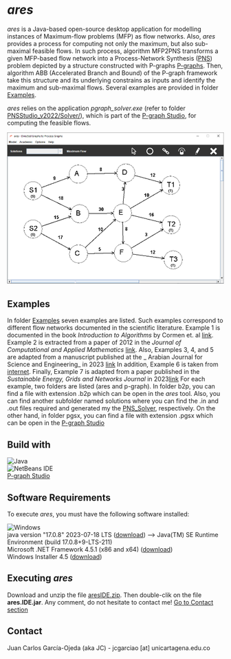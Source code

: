 # _ares_

_ares_ is a Java-based open-source desktop application for modelling instances of Maximum-flow problems (MFP) as flow networks. Also, _ares_ provides a process for computing not only the maximum, but also sub-maximal feasible flows. In such process, algorithm MFP2PNS transforms a given MFP-based flow network into a Process-Network Synthesis ([PNS](https://doi.org/10.1002/(SICI)1097-0037(199803)31:2%3C119::AID-NET6%3E3.0.CO;2-K)) problem depicted by a structure constructed with P-graphs [P-graphs](https://p-graph.org/). Then, algorithm ABB (Accelerated Branch and Bound) of the P-graph framework take this structure and its underlying constrains as inputs and identify the maximum and sub-maximal flows. Several examples are provided in folder [Examples](https://github.com/j-c-garciao/ares/blob/main/Examples/).

_ares_ relies on the application _pgraph_solver.exe_ (refer to folder [PNSStudio_v2022/Solver/](https://github.com/j-c-garciao/ares/blob/main/PNSStudio_v2022/Solver/)), which is part of the [P-graph Studio](https://p-graph.org/downloads/), for computing the feasible flows.

![Alt text](https://github.com/j-c-garciao/ares/blob/main/Screenshot/Screenshot.png?raw=true "ares Main window")

## Examples

In folder [Examples](https://github.com/j-c-garciao/ares/tree/main/Examples) seven examples are listed. Such examples correspond to different flow networks documented in the scientific literature. Example 1 is documented in the book _Introduction to Algorithms_ by Cormen et. al [link](https://dl.ebooksworld.ir/books/Introduction.to.Algorithms.4th.Leiserson.Stein.Rivest.Cormen.MIT.Press.9780262046305.EBooksWorld.ir.pdf). Example 2 is extracted from a paper of 2012 in the _Journal of Computational and Applied Mathematics_ [link](https://core.ac.uk/download/pdf/82706025.pdf). Also, Examples 3, 4, and 5 are adapted from a manuscript published at the _ Arabian Journal for Science and Engineering_ in 2023 [link](https://www.springerprofessional.de/en/complete-limits-of-flow-network-based-on-critical-flow-concept-m/23529306) In addition, Example 6 is taken from [internet](https://www.coursehero.com/file/p6injoft/The-BMZ-Maximum-Flow-Problem-The-BMZ-Company-is-a-European-manufacturer-of/). Finally, Example 7 is adapted from a paper published in the _Sustainable Energy, Grids and Networks Journal_ in 2023[link](https://www.sciencedirect.com/science/article/pii/S2352467721001156?via%3Dihub) For each example, two folders are listed (ares and p-graph). In folder b2p, you can find a file with extension .b2p which can be open in the _ares_ tool. Also, you can find another subfolder named solutions where you can find the .in and .out files required and generated my the [PNS_Solver](https://github.com/j-c-garciao/ares/blob/main/PNSStudio_v2022/Solver/), respectively. On the other hand, in folder pgsx, you can find a file with extension .pgsx which can be open in the [P-graph Studio](https://p-graph.org/)

## Build with

![Java](https://img.shields.io/badge/java-%23ED8B00.svg?style=for-the-badge&logo=openjdk&logoColor=white)
<br>
![NetBeans IDE](https://img.shields.io/badge/NetBeansIDE-1B6AC6.svg?style=for-the-badge&logo=apache-netbeans-ide&logoColor=white)
<br>
[P-graph Studio](https://p-graph.org/downloads/)

## Software Requirements

To execute _ares_, you must have the following software installed:

![Windows](https://img.shields.io/badge/Windows-0078D6?style=for-the-badge&logo=windows&logoColor=white)
<br>
java version "17.0.8" 2023-07-18 LTS ([download](https://www.oracle.com/java/technologies/downloads/#java17)) --> Java(TM) SE Runtime Environment (build 17.0.8+9-LTS-211)
<br>
Microsoft .NET Framework 4.5.1 (x86 and x64) ([download](https://www.microsoft.com/en-US/download/details.aspx?id=40779))
<br>
Windows Installer 4.5 ([download](https://www.microsoft.com/es-es/download/details.aspx?id=8483))

## Executing _ares_

Download and unzip the file [aresIDE.zip](https://github.com/j-c-garciao/ares/blob/main/Distribution/ares.IDE.zip). Then double-clik on the file **ares.IDE.jar**. Any comment, do not hesitate to contact me! [Go to Contact section](#contact) 

## Contact

Juan Carlos García-Ojeda (aka JC) - jcgarciao [at] unicartagena.edu.co
